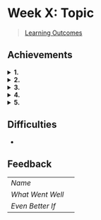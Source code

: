 # Week X: Topic

> [Learning Outcomes]()

## Achievements

<details>
<summary><strong>1. </strong></summary>

---

>

```js
    
```

---

</details>

<details>
<summary><strong>2. </strong></summary>

---

> 

```js
    
```

</details>

<details>
<summary><strong>3. </strong></summary>

---

```json
    
```

---

</details>

<details>
<summary><strong>4. </strong></summary>

---

> 

```js
    
```

---

</details>

<details>
<summary><strong>5. </strong></summary>

---

> 

---

</details>

## Difficulties

- 

## Feedback

|                  |                         |
| ---------------- | ----------------------- |
| *Name*           |                         |
| *What Went Well* |                         |
| *Even Better If* |                         |
